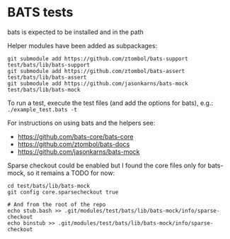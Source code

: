# BATS tests

bats is expected to be installed and in the path

Helper modules have been added as subpackages:
```
git submodule add https://github.com/ztombol/bats-support test/bats/lib/bats-support
git submodule add https://github.com/ztombol/bats-assert test/bats/lib/bats-assert
git submodule add https://github.com/jasonkarns/bats-mock test/bats/lib/bats-mock
```

To run a test, execute the test files (and add the options for bats), e.g.:
```./example_test.bats -t```

For instructions on using bats and the helpers see:
* https://github.com/bats-core/bats-core
* https://github.com/ztombol/bats-docs
* https://github.com/jasonkarns/bats-mock

Sparse checkout could be enabled but I found the core files only for bats-mock, so it remains a TODO for now:
```
cd test/bats/lib/bats-mock
git config core.sparsecheckout true

# And from the root of the repo
echo stub.bash >> .git/modules/test/bats/lib/bats-mock/info/sparse-checkout
echo binstub >> .git/modules/test/bats/lib/bats-mock/info/sparse-checkout
```

